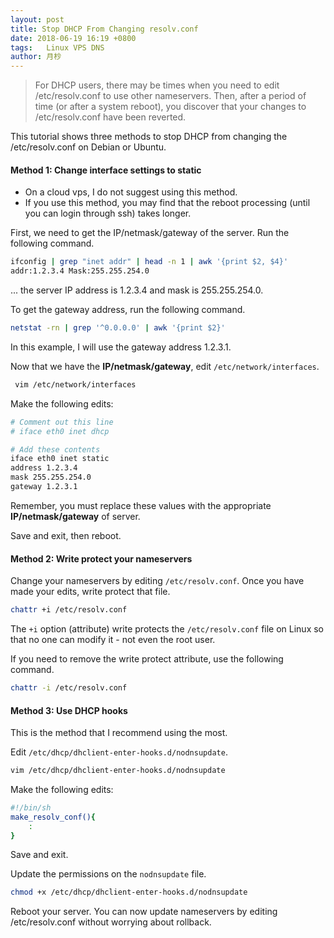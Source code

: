 ```yaml
---
layout: post
title: Stop DHCP From Changing resolv.conf
date: 2018-06-19 16:19 +0800
tags:   Linux VPS DNS
author: 月杪
---
```


> For DHCP users, there may be times when you need to edit /etc/resolv.conf to use other nameservers. Then, after a period of time (or after a system reboot), you discover that your changes to /etc/resolv.conf have been reverted.

This tutorial shows three methods to stop DHCP from changing the /etc/resolv.conf on Debian or Ubuntu.

#### Method 1: Change interface settings to static
* On a cloud vps, I do not suggest using this method.
* If you use this method, you may find that the reboot processing (until you can login through ssh) takes longer.

First, we need to get the IP/netmask/gateway of the server. Run the following command.

```zsh
ifconfig | grep "inet addr" | head -n 1 | awk '{print $2, $4}'
addr:1.2.3.4 Mask:255.255.254.0
```

... the server IP address is 1.2.3.4 and mask is 255.255.254.0.

To get the gateway address, run the following command.

```zsh
netstat -rn | grep '^0.0.0.0' | awk '{print $2}'
```

In this example, I will use the gateway address 1.2.3.1.

Now that we have the **IP/netmask/gateway**, edit `/etc/network/interfaces`.

```zsh
 vim /etc/network/interfaces
```
Make the following edits:
```zsh
# Comment out this line
# iface eth0 inet dhcp

# Add these contents
iface eth0 inet static
address 1.2.3.4
mask 255.255.254.0
gateway 1.2.3.1
```

Remember, you must replace these values with the appropriate **IP/netmask/gateway** of server.

Save and exit, then reboot.

#### Method 2: Write protect your nameservers
Change your nameservers by editing `/etc/resolv.conf`. Once you have made your edits, write protect that file.

```zsh
chattr +i /etc/resolv.conf
```

The `+i` option (attribute) write protects the `/etc/resolv.conf` file on Linux so that no one can modify it - not even the root user.

If you need to remove the write protect attribute, use the following command.

```zsh
chattr -i /etc/resolv.conf
```

#### Method 3: Use DHCP hooks
This is the method that I recommend using the most.

Edit `/etc/dhcp/dhclient-enter-hooks.d/nodnsupdate`.

```zsh
vim /etc/dhcp/dhclient-enter-hooks.d/nodnsupdate
```

Make the following edits:

```zsh
#!/bin/sh
make_resolv_conf(){
    :
}
```

Save and exit.

Update the permissions on the `nodnsupdate` file.

```zsh
chmod +x /etc/dhcp/dhclient-enter-hooks.d/nodnsupdate
```

Reboot your server. You can now update nameservers by editing /etc/resolv.conf without worrying about rollback.
